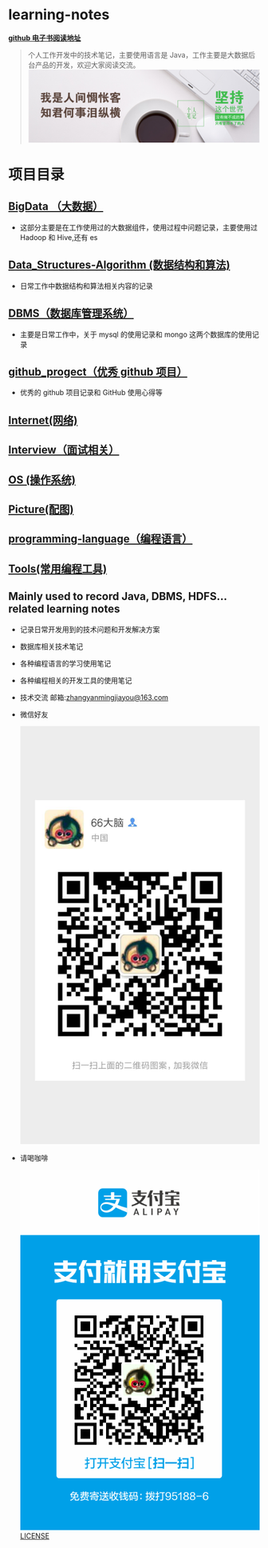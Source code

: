 # learning-notes

**[github 电子书阅读地址](https://zhangymperson.github.io/learning-notes/)**

> 个人工作开发中的技术笔记，主要使用语言是 Java，工作主要是大数据后台产品的开发，欢迎大家阅读交流。 ![我是人间惆怅客,知君何事泪纵横](./Picture/background.png)

# 项目目录

## [BigData （大数据）](./big_data/README.md)

- 这部分主要是在工作使用过的大数据组件，使用过程中问题记录，主要使用过 Hadoop 和 Hive,还有 es

## [Data_Structures-Algorithm (数据结构和算法)](./data_structures_algorithm/README.md)

- 日常工作中数据结构和算法相关内容的记录

## [DBMS（数据库管理系统）](./database/README.md)

- 主要是日常工作中，关于 mysql 的使用记录和 mongo 这两个数据库的使用记录

## [github_progect（优秀 github 项目）](./github_progect/README.md)

- 优秀的 github 项目记录和 GitHub 使用心得等

## [Internet(网络)](./internet/README.md)

## [Interview（面试相关）](./interview/README.md)

## [OS (操作系统)](./os/README.md)

## [Picture(配图)](./picture/README.md)

## [programming-language（编程语言）](./programming_language/README.md)

## [Tools(常用编程工具)](./tools/README.md)

## Mainly used to record Java, DBMS, HDFS... related learning notes

- 记录日常开发用到的技术问题和开发解决方案

- 数据库相关技术笔记

- 各种编程语言的学习使用笔记

- 各种编程相关的开发工具的使用笔记

- 技术交流 邮箱:[zhangyanmingjiayou@163.com](mailto://zhangyanmingjiayou@163.com)

- 微信好友

  ![微信号-好友](./Picture/wechat-info.png)

- 请喝咖啡

  ![支付宝-收款](./Picture/alipay-info.png) [LICENSE](LICENSE)
